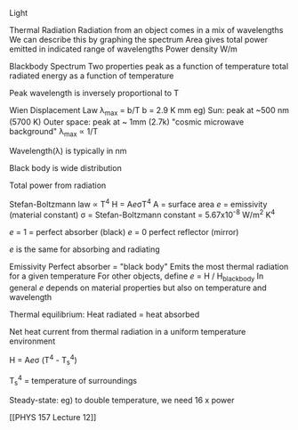 Light

Thermal Radiation
	Radiation from an object comes in a mix of wavelengths
	We can describe this by graphing the spectrum
	Area gives total power emitted in indicated range of wavelengths
	Power density
		W/m


Blackbody Spectrum
	Two properties
		peak as a function of temperature
		total radiated energy as a function of temperature


Peak wavelength is inversely proportional to T

Wien Displacement Law
	λ<sub>max</sub> = b/T
	b = 2.9 K mm
	eg) Sun: peak at ~500 nm (5700 K)
	Outer space: peak at ~ 1mm (2.7k) "cosmic microwave background"
	λ<sub>max</sub> ∝ 1/T

Wavelength(λ) is typically in nm

Black body is wide distribution

Total power from radiation 

Stefan-Boltzmann law ∝ T<sup>4</sup>
	H = A*e*σT<sup>4</sup>
A = surface area
*e* = emissivity (material constant)
σ = Stefan-Boltzmann constant = 5.67x10<sup>-8</sup> W/m<sup>2</sup> K<sup>4</sup>

*e* = 1 = perfect absorber (black)
*e* = 0 perfect reflector (mirror)

 *e* is the same for absorbing and radiating

Emissivity
Perfect absorber = "black body"
Emits the most thermal radiation for a given temperature
For other objects, define 
*e* = H / H<sub>blackbody</sub>
In general *e* depends on material properties but also on temperature and wavelength


Thermal equilibrium:
	Heat radiated = heat absorbed

Net heat current from thermal radiation in a uniform temperature environment

H = A*e*σ (T<sup>4</sup> - T<sub>s</sub><sup>4</sup>)

T<sub>s</sub><sup>4</sup> = temperature of surroundings

Steady-state:
	eg) to double temperature, we need 16 x power

[[PHYS 157 Lecture 12]]